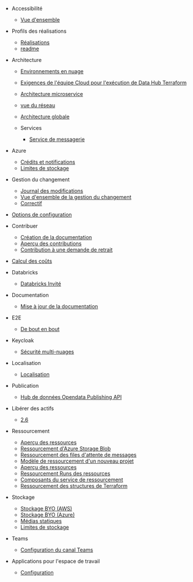 - Accessibilité

  - [Vue d'ensemble](/fr/DeveloperGuide/Accessibility/Vue-d'ensemble.md)

- Profils des réalisations

  - [Réalisations](/fr/DeveloperGuide/Achievements-Profiles/Réalisations.md)
  - [readme](/fr/DeveloperGuide/Achievements-Profiles/readme.md)

- Architecture

  - [Environnements en nuage](/fr/DeveloperGuide/Architecture/Environnements-en-nuage.md)
  - [Exigences de l'équipe Cloud pour l'exécution de Data Hub Terraform](/fr/DeveloperGuide/Architecture/Exigence-de-l'équipe-Cloud-pour-exécuter-DataHub-Terraform.md)
  - [Architecture microservice](/fr/DeveloperGuide/Architecture/Architecture-microservice.md)
  - [vue du réseau](/fr/DeveloperGuide/Architecture/vue-du-réseau.md)
  - [Architecture globale](/fr/DeveloperGuide/Architecture/Architecture-globale.md)
  - Services

    - [Service de messagerie](/fr/DeveloperGuide/Architecture/Services/Service-de-messagerie.md)


- Azure

  - [Crédits et notifications](/fr/DeveloperGuide/Azure/Crédits-et-notifications.md)
  - [Limites de stockage](/fr/DeveloperGuide/Azure/Limites-de-stockage.md)

- Gestion du changement

  - [Journal des modifications](/fr/DeveloperGuide/Change-Management/Journal-des-modifications.md)
  - [Vue d'ensemble de la gestion du changement](/fr/DeveloperGuide/Change-Management/Vue-d'ensemble-de-la-gestion-du-changement.md)
  - [Correctif](/fr/DeveloperGuide/Change-Management/Correctif.md)

- [Options de configuration](/fr/DeveloperGuide/Options-de-configuration.md)
- Contribuer

  - [Création de la documentation](/fr/DeveloperGuide/Contributing/Création-de-la-documentation.md)
  - [Aperçu des contributions](/fr/DeveloperGuide/Contributing/Aperçu-des-contributions.md)
  - [Contribution à une demande de retrait](/fr/DeveloperGuide/Contributing/Contribution-à-une-demande-de-retrait.md)

- [Calcul des coûts](/fr/Costing/)
- Databricks

  - [Databricks Invité](/fr/DeveloperGuide/Databricks/Databricks-Invité.md)

- Documentation

  - [Mise à jour de la documentation](/fr/DeveloperGuide/Documentation/Mise-à-jour-de-la-documentation.md)

- E2E

  - [De bout en bout](/fr/DeveloperGuide/E2E/EndToEnd.md)

- Keycloak

  - [Sécurité multi-nuages](/fr/DeveloperGuide/Keycloak/Sécurité-multi-nuages.md)

- Localisation

  - [Localisation](/fr/DeveloperGuide/Localization/Localisation.md)

- Publication

  - [Hub de données Opendata Publishing API](/fr/DeveloperGuide/Publishing/DataHub-Opendata-Publishing-API.md)

- Libérer des actifs

  - [2.6](/fr/ReleaseAssets/2-6.md)

- Ressourcement

  - [Aperçu des ressources](/fr/Resourcing/Aperçu-des-ressources.md)
  - [Ressourcement d'Azure Storage Blob](/fr/Resourcing/Ressourcement-d'Azure-Storage-Blob.md)
  - [Ressourcement des files d'attente de messages](/fr/Resourcing/Ressourcement-des-files-d'attente-de-messages.md)
  - [Modèle de ressourcement d'un nouveau projet](/fr/Resourcing/Modèle-de-ressourcement-d'un-nouveau-projet.md)
  - [Aperçu des ressources](/fr/Resourcing/Aperçu-des-ressources.md)
  - [Ressourcement Runs des ressources](/fr/Resourcing/Ressourcement-Runs-des-ressources.md)
  - [Composants du service de ressourcement](/fr/Resourcing/Composants-du-service-de-ressourcement.md)
  - [Ressourcement des structures de Terraform](/fr/Resourcing/Ressourcement-des-structures-de-Terraform.md)

- Stockage

  - [Stockage BYO (AWS)](/fr/Storage/Stockage-BYO-AWS.md)
  - [Stockage BYO (Azure)](/fr/Storage/Stockage-BYO-Azure.md)
  - [Médias statiques](/fr/Storage/Médias-statiques.md)
  - [Limites de stockage](/fr/Storage/Limites-de-stockage.md)
 
- Teams

  - [Configuration du canal Teams](/fr/TeamsSetup/TeamsChannelSetup.md)

- Applications pour l'espace de travail

  - [Configuration](/fr/Workspace-Apps/Configuration.md)


